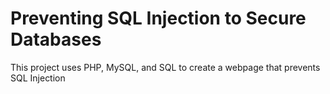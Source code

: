 # Preventing SQL Injection to Secure Databases

This project uses PHP, MySQL, and SQL to create a webpage that prevents SQL Injection

